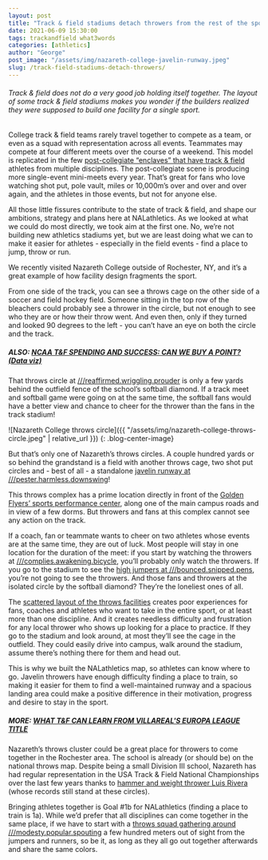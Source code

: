 ```yaml
---
layout: post
title: "Track & field stadiums detach throwers from the rest of the sport"
date: 2021-06-09 15:30:00
tags: trackandfield what3words
categories: [athletics]
author: "George"
post_image: "/assets/img/nazareth-college-javelin-runway.jpeg"
slug: /track-field-stadiums-detach-throwers/
---
```

<h6>Track & field does not do a very good job holding itself together. The layout of some track & field stadiums makes you wonder if the builders realized they were supposed to build one facility for a single sport.</h6>

College track & field teams rarely travel together to compete as a team, or even as a squad with representation across all events. Teammates may compete at four different meets over the course of a weekend. This model is replicated in the few [post-collegiate “enclaves” that have track & field](https://nalathletics.com/blog/2021/06/04/track-and-field-tennis-no-media-no-money) athletes from multiple disciplines. The post-collegiate scene is producing more single-event mini-meets every year. That’s great for fans who love watching shot put, pole vault, miles or 10,000m’s over and over and over again, and the athletes in those events, but not for anyone else. 

All those little fissures contribute to the state of track & field, and shape our ambitions, strategy and plans here at NALathletics. As we looked at what we could do most directly, we took aim at the first one. No, we’re not building new athletics stadiums yet, but we are least doing what we can to make it easier for athletes - especially in the field events - find a place to jump, throw or run.

We recently visited Nazareth College outside of Rochester, NY, and it’s a great example of how facility design fragments the sport. 

From one side of the track, you can see a throws cage on the other side of a soccer and field hockey field. Someone sitting in the top row of the bleachers could probably see a thrower in the circle, but not enough to see who they are or how their throw went. And even then, only if they turned and looked 90 degrees to the left - you can’t have an eye on both the circle and the track. 

##### ALSO: [NCAA T&F SPENDING AND SUCCESS: CAN WE BUY A POINT? (Data viz)](https://nalathletics.com/blog/2021/01/05/ncaa-track-and-field-spending-results)

That throws circle at [///reaffirmed.wriggling.prouder](https://nalathletics.com/map/stadium/nazareth-college) is only a few yards behind the outfield fence of the school’s softball diamond. If a track meet and softball game were going on at the same time, the softball fans would have a better view and chance to cheer for the thrower than the fans in the track stadium!

![Nazareth College throws circle]({{ "/assets/img/nazareth-college-throws-circle.jpeg" | relative_url }})
{: .blog-center-image}

But that’s only one of Nazareth’s throws circles. A couple hundred yards or so behind the grandstand is a field with another throws cage, two shot put circles and - best of all - a standalone [javelin runway at ///pester.harmless.downswing](https://what3words.com/pester.harmless.downswing)!

This throws complex has a prime location directly in front of the [Golden Flyers’ sports performance center](https://nazathletics.com/sports/mens-track-and-field), along one of the main campus roads and in view of a few dorms. But throwers and fans at this complex cannot see any action on the track. 

If a coach, fan or teammate wants to cheer on two athletes whose events are at the same time, they are out of luck. Most people will stay in one location for the duration of the meet: if you start by watching the throwers at [///complies.awakening.bicycle](https://what3words.com/complies.awakening.bicycle), you’ll probably only watch the throwers. If you go to the stadium to see the [high jumpers at ///bounced.snipped.pens](https://nalathletics.com/map/stadium/nazareth-college), you’re not going to see the throwers. And those fans and throwers at the isolated circle by the softball diamond? They’re the loneliest ones of all.

The [scattered layout of the throws facilities](https://nalathletics.com/blog/2021/04/27/3-words-know-where-track-meets) creates poor experiences for fans, coaches and athletes who want to take in the entire sport, or at least more than one discipline. And it creates needless difficulty and frustration for any local thrower who shows up looking for a place to practice. If they go to the stadium and look around, at most they’ll see the cage in the outfield. They could easily drive into campus, walk around the stadium, assume there’s nothing there for them and head out. 

This is why we built the NALathletics map, so athletes can know where to go. Javelin throwers have enough difficulty finding a place to train, so making it easier for them to find a well-maintained runway and a spacious landing area could make a positive difference in their motivation, progress and desire to stay in the sport.

##### MORE: [WHAT T&F CAN LEARN FROM VILLAREAL'S EUROPA LEAGUE TITLE](https://nalathletics.com/blog/2021/05/27/track-and-field-lessons-learned-villareal-europa-league)

Nazareth’s throws cluster could be a great place for throwers to come together in the Rochester area. The school is already (or should be) on the national throws map. Despite being a small Division III school, Nazareth has had regular representation in the USA Track & Field National Championships over the last few years thanks to [hammer and weight thrower Luis Rivera](https://www.instagram.com/luis4real/) (whose records still stand at these circles).

Bringing athletes together is Goal #1b for NALathletics (finding a place to train is 1a). While we’d prefer that all disciplines can come together in the same place, if we have to start with a [throws squad gathering around ///modesty.popular.spouting](https://what3words.com/modesty.popular.spouting) a few hundred meters out of sight from the jumpers and runners, so be it, as long as they all go out together afterwards and share the same colors. 
